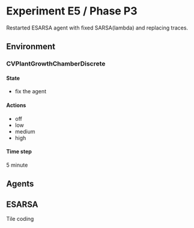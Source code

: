 # Experiment E5 / Phase P3

Restarted ESARSA agent with fixed SARSA(lambda) and replacing traces.

## Environment
### CVPlantGrowthChamberDiscrete
#### State
  - fix the agent

#### Actions
  - off
  - low
  - medium
  - high

#### Time step
5 minute

## Agents

## ESARSA
Tile coding
